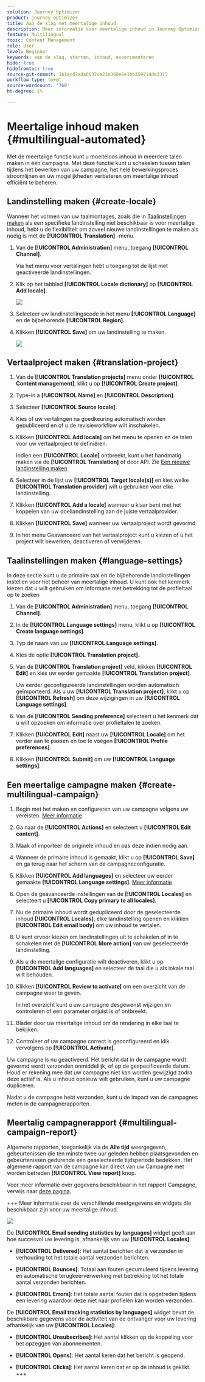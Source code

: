 ```yaml
---
solution: Journey Optimizer
product: journey optimizer
title: Aan de slag met meertalige inhoud
description: Meer informatie over meertalige inhoud in Journey Optimizer
feature: Multilingual
topic: Content Management
role: User
level: Beginner
keywords: aan de slag, starten, inhoud, experimenteren
hide: true
hidefromtoc: true
source-git-commit: 3b1acd7ada0637ce22e360e6e1bb35921dde2315
workflow-type: tm+mt
source-wordcount: '760'
ht-degree: 1%

---
```


# Meertalige inhoud maken {#multilingual-automated}

Met de meertalige functie kunt u moeiteloos inhoud in meerdere talen maken in één campagne. Met deze functie kunt u schakelen tussen talen tijdens het bewerken van uw campagne, het hele bewerkingsproces stroomlijnen en uw mogelijkheden verbeteren om meertalige inhoud efficiënt te beheren.

## Landinstelling maken {#create-locale}

Wanneer het vormen van uw taalmontages, zoals die in [Taalinstellingen maken](#language-settings) als een specifieke landinstelling niet beschikbaar is voor meertalige inhoud, hebt u de flexibiliteit om zoveel nieuwe landinstellingen te maken als nodig is met de **[!UICONTROL Translation]** -menu.

1. Van de **[!UICONTROL Administration]** menu, toegang **[!UICONTROL Channel]**.

   Via het menu voor vertalingen hebt u toegang tot de lijst met geactiveerde landinstellingen.

1. Klik op het tabblad **[!UICONTROL Locale dictionary]** op **[!UICONTROL Add locale]**.

   ![](assets/locale_1.png)

1. Selecteer uw landinstellingscode in het menu **[!UICONTROL Language]** en de bijbehorende **[!UICONTROL Region]**.

1. Klikken **[!UICONTROL Save]** om uw landinstelling te maken.

   ![](assets/locale_2.png)

## Vertaalproject maken {#translation-project}

1. Van de **[!UICONTROL Translation projects]** menu onder **[!UICONTROL Content management]**, klikt u op **[!UICONTROL Create project]**.

1. Type-in a **[!UICONTROL Name]** en **[!UICONTROL Description]**.

1. Selecteer **[!UICONTROL Source locale]**.

1. Kies of uw vertalingen na goedkeuring automatisch worden gepubliceerd en of u de revisieworkflow wilt inschakelen.

1. Klikken **[!UICONTROL Add locale]** om het menu te openen en de talen voor uw vertaalproject te definiëren.

   Indien een **[!UICONTROL Locale]** ontbreekt, kunt u het handmatig maken via de **[!UICONTROL Translation]** of door API. Zie [Een nieuwe landinstelling maken](#create-locale).

1. Selecteer in de lijst uw **[!UICONTROL Target locale(s)]** en kies welke **[!UICONTROL Translation provider]** wilt u gebruiken voor elke landinstelling.

1. Klikken **[!UICONTROL Add a locale]** wanneer u klaar bent met het koppelen van uw doellandinstelling aan de juiste vertaalprovider.

1. Klikken **[!UICONTROL Save]** wanneer uw vertaalproject wordt gevormd.

1. In het menu Geavanceerd van het vertaalproject kunt u kiezen of u het project wilt bewerken, deactiveren of verwijderen.

## Taalinstellingen maken {#language-settings}

In deze sectie kunt u de primaire taal en de bijbehorende landinstellingen instellen voor het beheer van meertalige inhoud. U kunt ook het kenmerk kiezen dat u wilt gebruiken om informatie met betrekking tot de profieltaal op te zoeken

1. Van de **[!UICONTROL Administration]** menu, toegang **[!UICONTROL Channel]**.

1. In de **[!UICONTROL Language settings]** menu, klikt u op **[!UICONTROL Create language settings]**.

1. Typ de naam van uw **[!UICONTROL Language settings]**.

1. Kies de optie **[!UICONTROL Translation project]**.

1. Van de **[!UICONTROL Translation project]** veld, klikken **[!UICONTROL Edit]** en kies uw eerder gemaakte **[!UICONTROL Translation project]**.

   Uw eerder geconfigureerde landinstellingen worden automatisch geïmporteerd. Als u uw **[!UICONTROL Translation project]**, klikt u op **[!UICONTROL Refresh]** om deze wijzigingen in uw **[!UICONTROL Language settings]**.

1. Van de **[!UICONTROL Sending preference]** selecteert u het kenmerk dat u wilt opzoeken om informatie over profieltalen te zoeken.

1. Klikken **[!UICONTROL Edit]** naast uw **[!UICONTROL Locale]** om het verder aan te passen en toe te voegen **[!UICONTROL Profile preferences]**.

1. Klikken **[!UICONTROL Submit]** om uw **[!UICONTROL Language settings]**.

<!--
1. Access the **[!UICONTROL Channel surfaces]** menu and create a new channel surface or select an existing one.

1. In the **[!UICONTROL Header parameters]** section, select the **[!UICONTROL Enable multilingual]** option.

1. Select your **[!UICONTROL Locales dictionary]** and add as many as needed.
-->

## Een meertalige campagne maken {#create-multilingual-campaign}

1. Begin met het maken en configureren van uw campagne volgens uw vereisten. [Meer informatie](../campaigns/create-campaign.md)

1. Ga naar de **[!UICONTROL Actions]** en selecteert u **[!UICONTROL Edit content]**.

1. Maak of importeer de originele inhoud en pas deze indien nodig aan.

1. Wanneer de primaire inhoud is gemaakt, klikt u op **[!UICONTROL Save]** en ga terug naar het scherm van de campagneconfiguratie.

1. Klikken **[!UICONTROL Add languages]** en selecteer uw eerder gemaakte **[!UICONTROL Language settings]**. [Meer informatie](#create-language-settings)

1. Open de geavanceerde instellingen van de **[!UICONTROL Locales]** en selecteert u **[!UICONTROL Copy primary to all locales]**.

1. Nu de primaire inhoud wordt gedupliceerd door de geselecteerde inhoud  **[!UICONTROL Locales]**, elke landinstelling openen en klikken **[!UICONTROL Edit email body]** om uw inhoud te vertalen.

1. U kunt ervoor kiezen om landinstellingen uit te schakelen of in te schakelen met de **[!UICONTROL More action]** van uw geselecteerde landinstelling.

1. Als u de meertalige configuratie wilt deactiveren, klikt u op **[!UICONTROL Add languages]** en selecteer de taal die u als lokale taal wilt behouden.

1. Klikken **[!UICONTROL Review to activate]** om een overzicht van de campagne weer te geven.

   In het overzicht kunt u uw campagne desgewenst wijzigen en controleren of een parameter onjuist is of ontbreekt.

1. Blader door uw meertalige inhoud om de rendering in elke taal te bekijken.

1. Controleer of uw campagne correct is geconfigureerd en klik vervolgens op **[!UICONTROL Activate]**.

Uw campagne is nu geactiveerd. Het bericht dat in de campagne wordt gevormd wordt verzonden onmiddellijk, of op de gespecificeerde datum. Houd er rekening mee dat uw campagne niet kan worden gewijzigd zodra deze actief is. Als u inhoud opnieuw wilt gebruiken, kunt u uw campagne dupliceren.

Nadat u de campagne hebt verzonden, kunt u de impact van de campagnes meten in de campagnerapporten.

## Meertalig campagnerapport {#multilingual-campaign-report}

Algemene rapporten, toegankelijk via de **Alle tijd** weergegeven, gebeurtenissen die ten minste twee uur geleden hebben plaatsgevonden en gebeurtenissen gedurende een geselecteerde tijdsperiode bedekken. Het algemene rapport van de campagne kan direct van uw Campagne met worden betreden **[!UICONTROL View report]** knop.

Voor meer informatie over gegevens beschikbaar in het rapport Campagne, verwijs naar [deze pagina](../reports/campaign-global-report.md).

+++ Meer informatie over de verschillende meetgegevens en widgets die beschikbaar zijn voor uw meertalige inhoud.

![](assets/report_multilingual.png)

De **[!UICONTROL Email sending statistics by languages]** widget geeft aan hoe succesvol uw levering is, afhankelijk van uw **[!UICONTROL Locales]**:

* **[!UICONTROL Delivered]**: Het aantal berichten dat is verzonden in verhouding tot het totale aantal verzonden berichten.

* **[!UICONTROL Bounces]**: Totaal aan fouten gecumuleerd tijdens levering en automatische terugkeerverwerking met betrekking tot het totale aantal verzonden berichten.

* **[!UICONTROL Errors]**: Het totale aantal fouten dat is opgetreden tijdens een levering waardoor deze niet naar profielen kan worden verzonden.

De **[!UICONTROL Email tracking statistics by languages]** widget bevat de beschikbare gegevens voor de activiteit van de ontvanger voor uw levering afhankelijk van uw **[!UICONTROL Locales]**:

* **[!UICONTROL Unsubscribes]**: Het aantal klikken op de koppeling voor het opzeggen van abonnementen.

* **[!UICONTROL Opens]**: Het aantal keren dat het bericht is geopend.

* **[!UICONTROL Clicks]**: Het aantal keren dat er op de inhoud is geklikt.
+++


<!--
# Create a multilingual journey {#create-multilingual-journey}

1. Create your journey with a Delivery and personalize your content as needed.
1. From your delivery action, click Edit content.
1. Click Add languages.


-->
